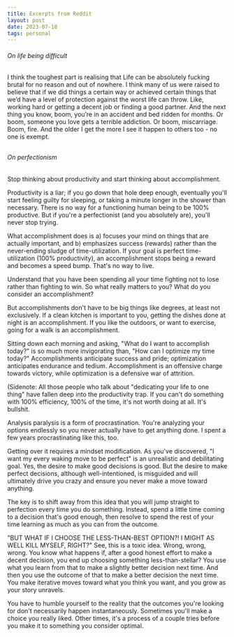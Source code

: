 ```yaml
---
title: Excerpts from Reddit
layout: post
date: 2023-07-18
tags: personal
---
```

<h6><span>On life being difficult</span></h6><p style="margin-bottom: 30px" class="body"><span>I think the toughest part is realising that Life can be absolutely fucking brutal for no reason and out of nowhere. I think many of us were raised to believe that if we did things a certain way or achieved certain things that we’d have a level of protection against the worst life can throw. Like, working hard or getting a decent job or finding a good partner. And the next thing you know, boom, you’re in an accident and bed ridden for months. Or boom, someone you love gets a terrible addiction. Or boom, miscarriage. Boom, fire. And the older I get the more I see it happen to others too - no one is exempt.</span></p><h6><span>On perfectionism</span></h6><p class="body"><span>Stop thinking about productivity and start thinking about accomplishment.</span></p><p class="body"><span>Productivity is a liar; if you go down that hole deep enough, eventually you'll start feeling guilty for sleeping, or taking a minute longer in the shower than necessary. There is no way for a functioning human being to be 100% productive. But if you're a perfectionist (and you absolutely are), you'll never stop trying.</span></p><p class="body"><span>What accomplishment does is a) focuses your mind on things that are actually important, and b) emphasizes success (rewards) rather than the never-ending sludge of time-utilization. If your goal is perfect time-utilization (100% productivity), an accomplishment stops being a reward and becomes a speed bump. That's no way to live.</span></p><p class="body"><span>Understand that you have been spending all your time fighting not to lose rather than fighting to win. So what really matters to you? What do you consider an accomplishment?</span></p><p class="body"><span>But accomplishments don't have to be big things like degrees, at least not exclusively. If a clean kitchen is important to you, getting the dishes done at night is an accomplishment. If you like the outdoors, or want to exercise, going for a walk is an accomplishment.</span></p><p class="body"><span>Sitting down each morning and asking, "What do I want to accomplish today?" is so much more invigorating than, "How can I optimize my time today?" Accomplishments anticipate success and pride; optimization anticipates endurance and tedium. Accomplishment is an offensive charge towards victory, while optimization is a defensive war of attrition.</span></p><p class="body"><span>(Sidenote: All those people who talk about "dedicating your life to one thing" have fallen deep into the productivity trap. If you can't do something with 100% efficiency, 100% of the time, it's not worth doing at all. It's bullshit.</span></p><p class="body"><span>Analysis paralysis is a form of procrastination. You're analyzing your options endlessly so you never actually have to get anything done. I spent a few years procrastinating like this, too.</span></p><p class="body"><span>Getting over it requires a mindset modification. As you've discovered, "I want my every waking move to be perfect" is an unrealistic and debilitating goal. Yes, the desire to make good decisions is good. But the desire to make perfect decisions, although well-intentioned, is misguided and will ultimately drive you crazy and ensure you never make a move toward anything.</span></p><p class="body"><span>The key is to shift away from this idea that you will jump straight to perfection every time you do something. Instead, spend a little time coming to a decision that's good enough, then resolve to spend the rest of your time learning as much as you can from the outcome.</span></p><p class="body"><span>"BUT WHAT IF I CHOOSE THE LESS-THAN-BEST OPTION?! I MIGHT AS WELL KILL MYSELF, RIGHT?" See, this is a toxic idea. Wrong, wrong, wrong. You know what happens if, after a good honest effort to make a decent decision, you end up choosing something less-than-stellar? You use what you learn from that to make a slightly better decision next time. And then you use the outcome of that to make a better decision the next time. You make iterative moves toward what you think you want, and you grow as your story unravels.</span></p><p class="body"><span>You have to humble yourself to the reality that the outcomes you're looking for don't necessarily happen instantaneously. Sometimes you'll make a choice you really liked. Other times, it's a process of a couple tries before you make it to something you consider optimal.</span></p><p class="body"></p>